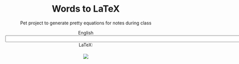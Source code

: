 <!DOCTYPE html>
<html>

<head>
  <meta charset="utf-8" />
  <title>Words to LaTeX</title>
  <meta name="description" content="Translate words into LaTeX">
  <script src="https://ajax.googleapis.com/ajax/libs/jquery/3.2.1/jquery.min.js"></script>
  <script src="https://maxcdn.bootstrapcdn.com/bootstrap/3.3.7/js/bootstrap.min.js"></script>
  <script>
    $.ajaxSetup({
      crossDomain: true,
      "Access-Control-Allow-Headers": "Content-Type"
    });
  </script>
  <link rel="stylesheet" href="https://maxcdn.bootstrapcdn.com/bootstrap/3.3.7/css/bootstrap.min.css" />
  <link rel="stylesheet" href="css/style.css" />
  <script>
    var PARSEGON_KEY = "HackToTheFuture2017"
  </script>
</head>

<body>
  <div class="row container">
    <div class="col-sm-2"></div>
    <div class="col-sm-8">
      <center>
        <div class="jumbotron">
          <h1>Words to LaTeX</h1>
          <p>Pet project to generate pretty equations for notes during class</p>
        </div>
        <div class="result-menu">
          <label>English</label>
          <textarea id="hypothesisDiv" class="form-control" onkeyup='update()' rows='1' , cols='100'></textarea>
          <br>
          <label>LaTeX:</label>
          <div id="LaTeX" style="padding-bottom: 20px">
          </div>
          <script>
            update = function() {
              callAPI(document.getElementById('hypothesisDiv').value)
              var latexInput = document.getElementById('LaTeX').innerHTML;
              var latexCondensed = latexInput.replace(/\s+/g, '');
              var latexSrc = "https://latex.codecogs.com/gif.latex?" + latexCondensed;
              document.getElementById('latex result').src = latexSrc;
              document.getElementById('latex result').title = latexInput;
            }
            callAPI = function(string) {
              obj = {
                apikey: PARSEGON_KEY,
                plaintext: string
              }
              $.ajax({
                url: "http://api.parsegon.com/translate",
                type: "POST",
                async: false,
                'Content-Type': 'application/json',
                data: obj,
                success: function(results) {
                  document.getElementById('LaTeX').innerHTML = results['latex']
                }
              });
            };
          </script>
          <div class="results">
            <img id="latex result" src="https://latex.codecogs.com/gif.latex?dictate&space;\;&space;an&space;\;&space;equation!">
          </div>
      </center>
      </div>
    </div>
    <div class="col-sm-2"></div>
  </div>
</body>
</html>
